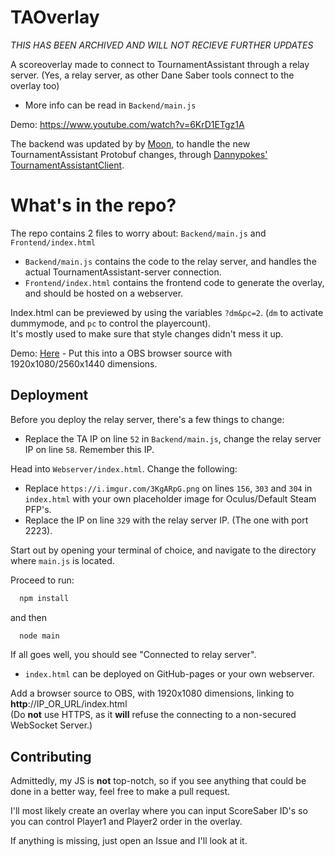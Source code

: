 # TAOverlay
*THIS HAS BEEN ARCHIVED AND WILL NOT RECIEVE FURTHER UPDATES*  

A scoreoverlay made to connect to TournamentAssistant through a relay server. 
(Yes, a relay server, as other Dane Saber tools connect to the overlay too)

- More info can be read in `Backend/main.js`

Demo: https://www.youtube.com/watch?v=6KrD1ETgz1A

The backend was updated by by [Moon](https://github.com/MatrikMoon), to handle the new TournamentAssistant Protobuf changes, through [Dannypokes'](https://github.com/Dannypoke03) [TournamentAssistantClient](https://github.com/Dannypoke03/TournamentAssistantClient).

# What's in the repo?
The repo contains 2 files to worry about: `Backend/main.js` and `Frontend/index.html`  

- `Backend/main.js` contains the code to the relay server, and handles the actual TournamentAssistant-server connection.
- `Frontend/index.html` contains the frontend code to generate the overlay, and should be hosted on a webserver.

Index.html can be previewed by using the variables `?dm&pc=2`. (`dm` to activate dummymode, and `pc` to control the playercount).  
It's mostly used to make sure that style changes didn't mess it up.

Demo: [Here](http://danesaber.cc/TA/taoverlay1v1.html?dm&pc=2) - Put this into a OBS browser source with 1920x1080/2560x1440 dimensions.
## Deployment
Before you deploy the relay server, there's a few things to change:

- Replace the TA IP on line `52` in `Backend/main.js`, change the relay server IP on line `58`. Remember this IP.

Head into `Webserver/index.html`.
Change the following:
- Replace `https://i.imgur.com/3KgARpG.png` on lines `156`, `303` and `304` in `index.html` with your own placeholder image for Oculus/Default Steam PFP's.
- Replace the IP on line `329` with the relay server IP. (The one with port 2223).

Start out by opening your terminal of choice, and navigate to the directory where `main.js` is located.

Proceed to run:
```bash
  npm install
```
and then
```bash
  node main
```

If all goes well, you should see "Connected to relay server".

- `index.html` can be deployed on GitHub-pages or your own webserver. 

Add a browser source to OBS, with 1920x1080 dimensions, linking to **http**://IP_OR_URL/index.html  
(Do **not** use HTTPS, as it **will** refuse the connecting to a non-secured WebSocket Server.)


## Contributing

Admittedly, my JS is **not** top-notch, so if you see anything that could be done in a better way, feel free to make a pull request.

I'll most likely create an overlay where you can input ScoreSaber ID's so you can control Player1 and Player2 order in the overlay. 
 
If anything is missing, just open an Issue and I'll look at it.
